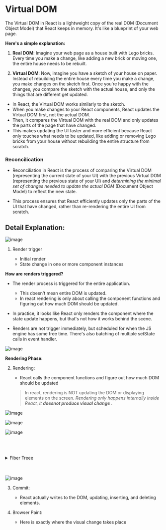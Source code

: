 # Virtual DOM

The Virtual DOM in React is a lightweight copy of the real DOM (Document Object Model) that React keeps in memory. It's like a blueprint of your web page.

**Here's a simple explanation:**

1. **Real DOM**: Imagine your web page as a house built with Lego bricks. Every time you make a change, like adding a new brick or moving one, the entire house needs to be rebuilt.

2. **Virtual DOM**: Now, imagine you have a sketch of your house on paper. Instead of rebuilding the entire house every time you make a change, you make changes on the sketch first. Once you're happy with the changes, you compare the sketch with the actual house, and only the things that are different get updated.

- In React, the Virtual DOM works similarly to the sketch.
- When you make changes to your React components, React updates the Virtual DOM first, not the actual DOM.
- Then, it compares the Virtual DOM with the real DOM and only updates the parts of the page that have changed.
- This makes updating the UI faster and more efficient because React only touches what needs to be updated, like adding or removing Lego bricks from your house without rebuilding the entire structure from scratch.

### Reconcilication

- Reconciliation in React is the process of comparing the Virtual DOM (representing the current state of your UI) with the previous Virtual DOM (representing the previous state of your UI) and _determining the minimal set of changes needed to update the actual DOM_ (Document Object Model) to reflect the new state.

- This process ensures that React efficiently updates only the parts of the UI that have changed, rather than re-rendering the entire UI from scratch.

## Detail Explanation:

![image](https://github.com/SanjeebLama/learning-in-public/assets/51410633/a82ee6f5-bd3c-4e53-8521-0bc935ca0c8f)

1. Render trigger

   - Initial render
   - State change in one or more component instances

**How are renders triggered?**

- The render process is triggered for the entire application.

  - This doesn't mean entire DOM is updated.
  - In react rendering is only about calling the component functions and figuring out how much DOM should be updated.

- In practice, it looks like React only renders the component where the state update happens, but that's not how it works behind the scene.

- Renders are not trigger immediately, but scheduled for when the JS engine has some free time. There's also batching of multiple setState calls in event handler.

![image](https://github.com/SanjeebLama/learning-in-public/assets/51410633/ee003f6e-7101-478a-a293-216dc2ca01ab)

**Rendering Phase:**

2. Rendering:

   - React calls the component functions and figure out how much DOM should be updated

   > In react, rendering is NOT updating the DOM or displaying elements on the screen. _Rendering only happens internally inside React, it **doesnot produce visual change** ._

![image](https://github.com/SanjeebLama/learning-in-public/assets/51410633/74f15a38-a984-4b2a-8a8f-c16dae8c2fc4)

![image](https://github.com/SanjeebLama/learning-in-public/assets/51410633/823eda87-fff7-40ce-be87-c23d5751a149)

![image](https://github.com/SanjeebLama/learning-in-public/assets/51410633/c129fe68-2107-4800-a4b0-e6e4c6229bf9)

<br/>
<br/>
<br/>

<details> 
   <summary>
   Fiber Treee
   </summary>

In React, the "fiber tree" is an internal data structure used by the reconciliation algorithm. It was introduced in React 16 as part of the rewrite of the reconciliation algorithm, which is responsible for determining what changes need to be made to the DOM in response to changes in the component tree.

Before React 16, the reconciliation algorithm was based on a recursive approach, which had limitations in terms of performance and interruptibility. The introduction of the fiber tree and the new reconciliation algorithm addressed these issues.

Here's a brief explanation of the fiber tree and its significance:

1.  **Data Structure**: The fiber tree is a lightweight, singly linked tree data structure. Each node in the tree represents a component or an element in the React component tree.

2.  **Fiber Nodes**: Each node in the fiber tree is called a "fiber" and corresponds to a component instance, DOM element, or other types of elements in the React component tree.

3.  **Reconciliation Process**: When React performs reconciliation (i.e., determining what changes need to be made to the DOM), it traverses the fiber tree. This traversal is iterative and can be paused and resumed, making it more efficient and interruptible compared to the previous recursive approach.

4.  **Priority and Scheduling**: The fiber tree enables React to implement features like asynchronous rendering, time-slicing, and concurrent mode. Each fiber node contains information about its priority, dependencies, and scheduling, allowing React to prioritize and schedule updates more effectively.

5.  **Incremental Rendering**: The fiber tree facilitates incremental rendering, where React can split rendering work into smaller chunks and spread it out over multiple frames. This improves perceived performance and responsiveness by ensuring that the UI remains responsive even when performing computationally intensive tasks.

Overall, the introduction of the fiber tree and the new reconciliation algorithm significantly improved React's performance, concurrency, and ability to handle complex user interfaces. While the fiber tree itself is an internal implementation detail of React, its impact is felt in terms of better performance and a more responsive user experience.

</details>
<br/>
<br/>

![image](https://github.com/SanjeebLama/learning-in-public/assets/51410633/94239ca6-488b-45d7-a17f-68796d47dfd2)

3. Commit:

   - React actually writes to the DOM, updating, inserting, and deleting elements.

4. Browser Paint:
   - Here is exactly where the visual change takes place
